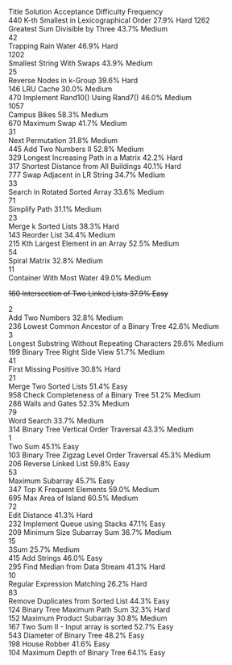 Title	Solution	Acceptance	Difficulty	Frequency  
440	
K-th Smallest in Lexicographical Order    		27.9%	Hard
1262	
Greatest Sum Divisible by Three    		43.7%	Medium	
42	
Trapping Rain Water    		46.9%	Hard	
1202	
Smallest String With Swaps    		43.9%	Medium	
25	
Reverse Nodes in k-Group    		39.6%	Hard	
146	
LRU Cache    		30.0%	Medium	
470	
Implement Rand10() Using Rand7()    		46.0%	Medium	
1057	
Campus Bikes    		58.3%	Medium	
670	
Maximum Swap    		41.7%	Medium	
31	
Next Permutation    		31.8%	Medium	
445	
Add Two Numbers II    		52.8%	Medium	
329	
Longest Increasing Path in a Matrix    		42.2%	Hard	
317	
Shortest Distance from All Buildings    		40.1%	Hard	
777	
Swap Adjacent in LR String    		34.7%	Medium	
33	
Search in Rotated Sorted Array    		33.6%	Medium	
71	
Simplify Path     		31.1%	Medium	
23	
Merge k Sorted Lists    		38.3%	Hard	
143	
Reorder List    		34.4%	Medium	
215	
Kth Largest Element in an Array    		52.5%	Medium	
54	
Spiral Matrix    		32.8%	Medium	
11	
Container With Most Water    		49.0%	Medium	


 ~~160	Intersection of Two Linked Lists    37.9%	Easy~~

2	
Add Two Numbers    		32.8%	Medium	
236	
Lowest Common Ancestor of a Binary Tree     		42.6%	Medium	
3	
Longest Substring Without Repeating Characters    		29.6%	Medium	
199	
Binary Tree Right Side View    		51.7%	Medium	
41	
First Missing Positive    		30.8%	Hard	
21	
Merge Two Sorted Lists    		51.4%	Easy	
958	
Check Completeness of a Binary Tree    		51.2%	Medium	
286	
Walls and Gates    		52.3%	Medium	
79	
Word Search    		33.7%	Medium	
314	
Binary Tree Vertical Order Traversal    		43.3%	Medium	
1	
Two Sum    		45.1%	Easy	
103	
Binary Tree Zigzag Level Order Traversal    		45.3%	Medium	
206	
Reverse Linked List    		59.8%	Easy	
53	
Maximum Subarray    		45.7%	Easy	
347	
Top K Frequent Elements    		59.0%	Medium	
695	
Max Area of Island    		60.5%	Medium	
72	
Edit Distance    		41.3%	Hard	
232	
Implement Queue using Stacks    		47.1%	Easy	
209	
Minimum Size Subarray Sum    		36.7%	Medium	
15	
3Sum    		25.7%	Medium	
415	
Add Strings    		46.0%	Easy	
295	
Find Median from Data Stream    		41.3%	Hard	
10	
Regular Expression Matching    		26.2%	Hard	
83	
Remove Duplicates from Sorted List    		44.3%	Easy	
124	
Binary Tree Maximum Path Sum    		32.3%	Hard	
152	
Maximum Product Subarray    		30.8%	Medium	
167	
Two Sum II - Input array is sorted    		52.7%	Easy	
543	
Diameter of Binary Tree     		48.2%	Easy	
198	
House Robber    		41.6%	Easy	
104	
Maximum Depth of Binary Tree    		64.1%	Easy	

